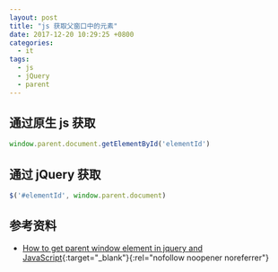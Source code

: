 ```yaml
---
layout: post
title: "js 获取父窗口中的元素"
date: 2017-12-20 10:29:25 +0800
categories:
  - it
tags:
  - js
  - jQuery
  - parent
---
```


## 通过原生 js 获取
```javascript
window.parent.document.getElementById('elementId')
```

## 通过 jQuery 获取
```javascript
$('#elementId', window.parent.document)
```

## 参考资料
- [How to get parent window element in jquery and JavaScript](https://jainishsenjaliya.wordpress.com/2012/12/13/how-to-get-parent-window-element-in-jquery-and-javascript/){:target="_blank"}{:rel="nofollow noopener noreferrer"} 
